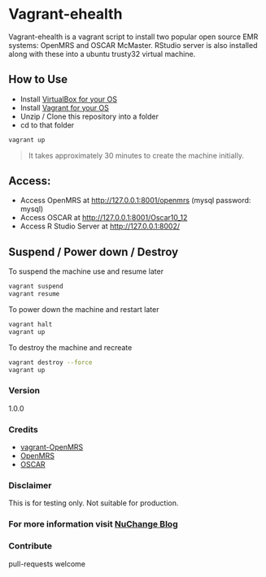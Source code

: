 # Vagrant-ehealth

Vagrant-ehealth is a vagrant script to install two popular open source EMR systems: OpenMRS and OSCAR McMaster. RStudio server is also installed along with these into a ubuntu trusty32 virtual machine.

## How to Use
- Install [VirtualBox for your OS](https://www.virtualbox.org/)
- Install [Vagrant for your OS](https://www.vagrantup.com/)
- Unzip / Clone this repository into a folder 
- cd to that folder

```sh
vagrant up
```

> It takes approximately 30 minutes to create the machine initially.

## Access:
- Access OpenMRS at http://127.0.0.1:8001/openmrs (mysql password: mysql)
- Access OSCAR at http://127.0.0.1:8001/Oscar10_12
- Access R Studio Server at http://127.0.0.1:8002/

## Suspend / Power down / Destroy
To suspend the machine use and resume later
```sh
vagrant suspend
vagrant resume
```
To power down the machine and restart later
```sh
vagrant halt
vagrant up
```
To destroy the machine and recreate
```sh
vagrant destroy --force
vagrant up
```

### Version
1.0.0

### Credits
- [vagrant-OpenMRS](https://github.com/crolfe/vagrant-OpenMRS)
- [OpenMRS](http://openmrs.org/)
- [OSCAR](https://oscar-emr.com/)

### Disclaimer
This is for testing only. Not suitable for production.

### For more information visit [NuChange Blog](http://nuchange.ca)

### Contribute
pull-requests welcome



